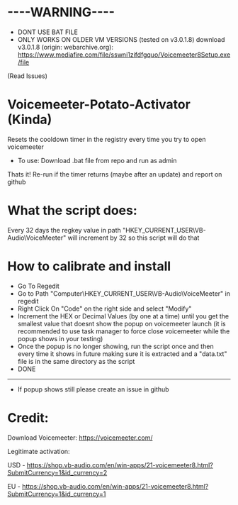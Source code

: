 # ----WARNING----
- DONT USE BAT FILE
- ONLY WORKS ON OLDER VM VERSIONS (tested on v3.0.1.8)
    download v3.0.1.8 (origin: webarchive.org): https://www.mediafire.com/file/sswni1zifdfgquo/Voicemeeter8Setup.exe/file

(Read Issues)

# Voicemeeter-Potato-Activator (Kinda)
Resets the cooldown timer in the registry every time you try to open voicemeeter

- To use: Download .bat file from repo and run as admin

Thats it!
Re-run if the timer returns (maybe after an update) and report on github

# What the script does: 

Every 32 days the regkey value in path "HKEY_CURRENT_USER\VB-Audio\VoiceMeeter" will increment by 32 so this script will do that

# How to calibrate and install

- Go To Regedit
- Go to Path "Computer\HKEY_CURRENT_USER\VB-Audio\VoiceMeeter" in regedit
- Right Click On "Code" on the right side and select "Modify"
- Increment the HEX or Decimal Values (by one at a time) until you get the smallest value that doesnt show the popup on voicemeeter launch (it is recommended to use task manager to force close voicemeeter while the popup shows in your testing)
- Once the popup is no longer showing, run the script once and then every time it shows in future making sure it is extracted and a "data.txt" file is in the same directory as the script
- DONE
---
- If popup shows still please create an issue in github

# Credit: 

Download Voicemeeter: https://voicemeeter.com/

Legitimate activation:

USD - https://shop.vb-audio.com/en/win-apps/21-voicemeeter8.html?SubmitCurrency=1&id_currency=2

EU - https://shop.vb-audio.com/en/win-apps/21-voicemeeter8.html?SubmitCurrency=1&id_currency=1
